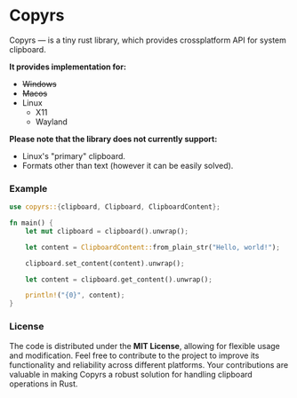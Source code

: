 # Copyrs

Copyrs — is a tiny rust library, which provides crossplatform API for system clipboard.

**It provides implementation for:**
- ~~Windows~~
- ~~Macos~~
- Linux
    - X11
    - Wayland

**Please note that the library does not currently support:**
- Linux's "primary" clipboard.
- Formats other than text (however it can be easily solved).

### Example

```rust
use copyrs::{clipboard, Clipboard, ClipboardContent};

fn main() {
    let mut clipboard = clipboard().unwrap();

    let content = ClipboardContent::from_plain_str("Hello, world!");

    clipboard.set_content(content).unwrap();

    let content = clipboard.get_content().unwrap();

    println!("{0}", content);
}
```

### License
The code is distributed under the **MIT License**, allowing for flexible usage and modification. Feel free to contribute to the project to improve its functionality and reliability across different platforms. Your contributions are valuable in making Copyrs a robust solution for handling clipboard operations in Rust.